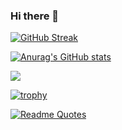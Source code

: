 ### Hi there 👋

[![GitHub Streak](https://streak-stats.demolab.com?user=hasithar&theme=dark)](https://git.io/streak-stats)

[![Anurag's GitHub stats](https://github-readme-stats.vercel.app/api?username=hasithar)](https://github.com/anuraghazra/github-readme-stats)

![](https://komarev.com/ghpvc/?username=hasithar)

[![trophy](https://github-profile-trophy.vercel.app/?username=hasithar&theme=onedark)](https://github.com/ryo-ma/github-profile-trophy)

[![Readme Quotes](https://quotes-github-readme.vercel.app/api?type=horizontal&theme=dark)](https://github.com/piyushsuthar/github-readme-quotes)

<!--
**hasithar/hasithar** is a ✨ _special_ ✨ repository because its `README.md` (this file) appears on your GitHub profile.

Here are some ideas to get you started:

- 🔭 I’m currently working on ...
- 🌱 I’m currently learning ...
- 👯 I’m looking to collaborate on ...
- 🤔 I’m looking for help with ...
- 💬 Ask me about ...
- 📫 How to reach me: ...
- 😄 Pronouns: ...
- ⚡ Fun fact: ...
-->
